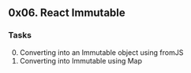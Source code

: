 ## 0x06. React Immutable
### Tasks
0. Converting into an Immutable object using fromJS
1. Converting into Immutable using Map
